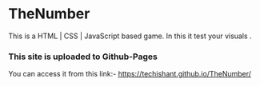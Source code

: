# TheNumber
This is a HTML | CSS | JavaScript based game. In this it test your visuals .

### This site is uploaded to Github-Pages 
You can access it from this link:-
https://techishant.github.io/TheNumber/
